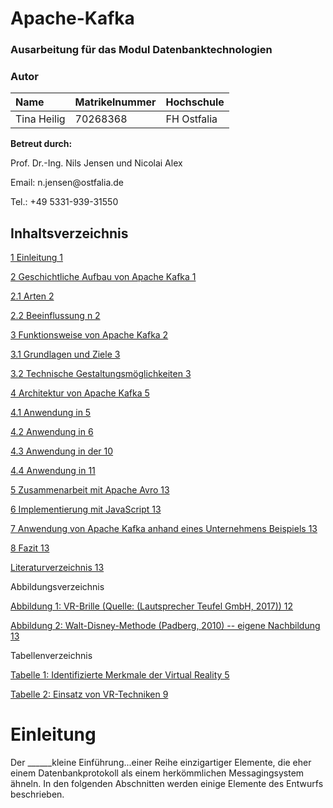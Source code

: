# Apache-Kafka
### Ausarbeitung für das Modul Datenbanktechnologien
### Autor

| Name               | Matrikelnummer | Hochschule  |
| :----------------- | :------------- | :---------  |
| Tina Heilig        | 70268368       | FH Ostfalia |


 **Betreut durch:**

Prof. Dr.-Ing. Nils Jensen und Nicolai Alex

Email: n.jensen\@ostfalia.de

Tel.: +49 5331-939-31550

## Inhaltsverzeichnis

[1 Einleitung 1](#einleitung)

[2 Geschichtliche Aufbau von Apache Kafka
1](#geschichtlicher-abriss-von-apache-kafka)

[2.1 Arten 2](#_Toc54189309)

[2.2 Beeinflussung n 2](#beeinflussung-n)

[3 Funktionsweise von Apache Kafka
2](#vorstellung-und-architekturübersicht-von-apache-kafka)

[3.1 Grundlagen und Ziele 3](#grundlagen-und-kernkomponenten)

[3.2 Technische Gestaltungsmöglichkeiten 3](#_Toc54189313)

[4 Architektur von Apache Kafka 5](#architektur-von-apache-kafka)

[4.1 Anwendung in 5](#anwendung-in)

[4.2 Anwendung in 6](#anwendung-in-1)

[4.3 Anwendung in der 10](#anwendung-in-der)

[4.4 Anwendung in 11](#_Toc54189318)

[5 Zusammenarbeit mit Apache Avro 13](#zusammenarbeit-mit-apache-avro)

[6 Implementierung mit JavaScript 13](#implementierung-mit-javascript)

[7 Anwendung von Apache Kafka anhand eines Unternehmens Beispiels
13](#anwendung-von-apache-kafka-anhand-eines-unternehmens-beispiels)

[8 Fazit 13](#fazit)

[Literaturverzeichnis 13](#literaturverzeichnis)

Abbildungsverzeichnis

[Abbildung 1: VR-Brille (Quelle: (Lautsprecher Teufel GmbH, 2017))
12](#_Toc42016156)

[Abbildung 2: Walt-Disney-Methode (Padberg, 2010) -- eigene Nachbildung
13](#_Toc42016157)

Tabellenverzeichnis

[Tabelle 1: Identifizierte Merkmale der Virtual Reality
5](#_Ref42096638)

[Tabelle 2: Einsatz von VR-Techniken 9](#_Ref41814816)

# Einleitung

Der \_\_\_\_\_\_kleine Einführung...einer Reihe einzigartiger Elemente,
die eher einem Datenbankprotokoll als einem herkömmlichen
Messagingsystem ähneln. In den folgenden Abschnitten werden einige
Elemente des Entwurfs beschrieben.